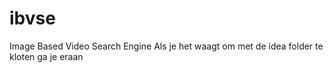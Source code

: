 # ibvse
Image Based Video Search Engine 
Als je het waagt om met de idea folder te kloten ga je eraan
